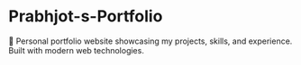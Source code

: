 # Prabhjot-s-Portfolio
🚀 Personal portfolio website showcasing my projects, skills, and experience. Built with modern web technologies.
